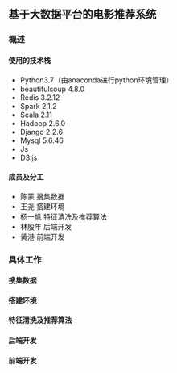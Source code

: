## 基于大数据平台的电影推荐系统

### 概述

#### 使用的技术栈

- Python3.7（由anaconda进行python环境管理）
- beautifulsoup 4.8.0
- Redis 3.2.12
- Spark 2.1.2
- Scala 2.11
- Hadoop 2.6.0
- Django 2.2.6
- Mysql 5.6.46
- Js
- D3.js

#### 成员及分工

- 陈蒙 搜集数据
- 王尧 搭建环境
- 杨一帆 特征清洗及推荐算法
- 林殷年 后端开发
- 黄港 前端开发

### 具体工作

#### 搜集数据

#### 搭建环境

#### 特征清洗及推荐算法

#### 后端开发

#### 前端开发
